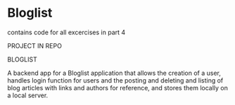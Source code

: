 # Bloglist
contains code for all excercises in part 4


PROJECT IN REPO

BLOGLIST

A backend app for a Bloglist application that allows the creation of a user, handles login function for users and the posting and deleting and listing of blog articles with links and authors for reference, and stores them locally on a local server. 
